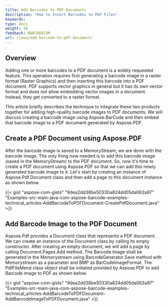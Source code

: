 ```yaml
---
title: Add Barcodes to PDF Documents
description: "How to Insert Barcodes to PDF Files"
keywords:
type: docs
weight: 10
feedback: BARCODECOM
url: /java/add-barcode-to-pdf-document/
---
```


## **Overview**

Adding one or more barcodes to a PDF document is a widely requested feature. This operation requires first generating a barcode image in a raster format (Raster Graphics) and then inserting this barcode into a PDF document. PDF supports vector graphics in general but it has its own vector format and does not allow embedding vector images in a document. Instead, they get converted to a raster format.  
  
This article briefly describes the technique to integrate these two products together for adding high-quality barcode images to PDF documents. We will discuss creating a barcode image using Aspose.BarCode and then embed that barcode image to a PDF document generated by Aspose.PDF.  

## **Create a PDF Document using Aspose.PDF**
After the barcode image is saved to a MemoryStream, we are done with the barcode image. The only thing now needed is to add this barcode image (saved in the MemoryStream) to the PDF document. So, now it's time to create a PDF document using Aspose.PDF so that we can add this newly generated barcode image to it. Let's start by creating an instance of Aspose.Pdf.Document class and then add a page to this document instance as shown below.

{{< gist "aspose-com-gists" "9dea2dd38be50330a824dd05da062a97" 
"Examples-src-main-java-com-aspose-barcode-examples-technical_articles-AddBarcodeToPDFDocument-CreatePdfDocument.java" >}}

## **Add Barcode Image to the PDF Document**
Aspose.Pdf provides a Document class that represents a PDF document. We can create an instance of the Document class by calling its empty constructor. After creating an empty document, we will add a page by calling Document.Pages.Add method. The Barcode image shall be generated in the Memorystream using BarcodeGenerator.Save method with Memorystream as a parameter and BMP as BarCodeImageFormat. The PdfFileMend class object shall be initiated provided by Aspose.PDF to add Barcode image to PDF as shown below.

{{< gist "aspose-com-gists" "9dea2dd38be50330a824dd05da062a97" 
"Examples-src-main-java-com-aspose-barcode-examples-technical_articles-AddBarcodeToPDFDocument-AddBarcodeImageToPDFDocument.java" >}}

